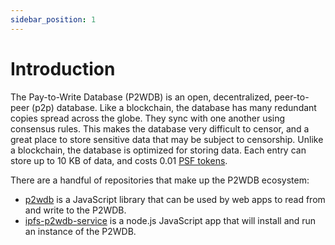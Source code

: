 ```yaml
---
sidebar_position: 1
---
```


# Introduction

The Pay-to-Write Database (P2WDB) is an open, decentralized, peer-to-peer (p2p) database. Like a blockchain, the database has many redundant copies spread across the globe. They sync with one another using consensus rules. This makes the database very difficult to censor, and a great place to store sensitive data that may be subject to censorship. Unlike a blockchain, the database is optimized for storing data. Each entry can store up to 10 KB of data, and costs 0.01 [PSF tokens](https://psfoundation.cash).

There are a handful of repositories that make up the P2WDB ecosystem:

- [p2wdb](https://www.npmjs.com/package/p2wdb) is a JavaScript library that can be used by web apps to read from and write to the P2WDB.
- [ipfs-p2wdb-service](https://github.com/Permissionless-Software-Foundation/ipfs-p2wdb-service) is a node.js JavaScript app that will install and run an instance of the P2WDB.
